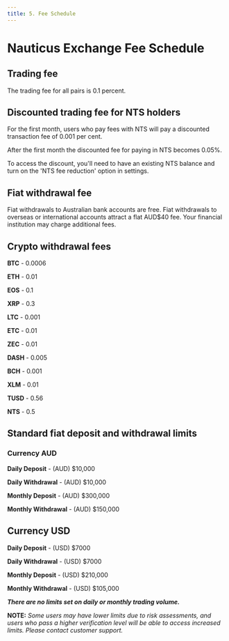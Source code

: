 ```yaml
---
title: 5. Fee Schedule
---
```

# Nauticus Exchange Fee Schedule



## Trading fee

The trading fee for all pairs is 0.1 percent.

 
## Discounted trading fee for NTS holders

For the first month, users who pay fees with NTS will pay a discounted transaction fee of 0.001 per cent.

After the first month the discounted fee for paying in NTS becomes 0.05%.

To access the discount, you'll need to have an existing NTS balance and turn on the 'NTS fee reduction' option in settings. 



## Fiat withdrawal fee

Fiat withdrawals to Australian bank accounts are free. Fiat withdrawals to overseas or international accounts attract a flat AUD$40 fee. Your financial institution may charge additional fees. 


## Crypto withdrawal fees

**BTC** - 0.0006

**ETH** - 0.01

**EOS** - 0.1

**XRP** - 0.3

**LTC** - 0.001

**ETC** - 0.01

**ZEC** - 0.01

**DASH** - 0.005

**BCH** - 0.001

**XLM** - 0.01

**TUSD** - 0.56

**NTS** - 0.5


## Standard fiat deposit and withdrawal limits

### Currency AUD

**Daily Deposit** - (AUD) $10,000

**Daily Withdrawal** - (AUD) $10,000

**Monthly Deposit** - (AUD) $300,000

**Monthly Withdrawal** - (AUD) $150,000


## Currency USD

**Daily Deposit** - (USD) $7000

**Daily Withdrawal** - (USD) $7000

**Monthly Deposit** - (USD) $210,000

**Monthly Withdrawal** - (USD) $105,000



**_There are no limits set on daily or monthly trading volume._** 



**NOTE:** _Some users may have lower limits due to risk assessments, and users who pass a higher verification level will be able to access increased limits. Please contact customer support._
